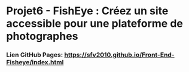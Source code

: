 # Projet6 - FishEye : Créez un site accessible pour une plateforme de photographes

### Lien GitHub Pages: https://sfv2010.github.io/Front-End-Fisheye/index.html
